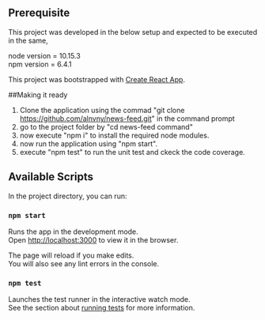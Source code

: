 ## Prerequisite

This project was developed in the below setup and expected to be executed in the same,

node version = 10.15.3 <br>
npm version = 6.4.1

This project was bootstrapped with [Create React App](https://github.com/facebook/create-react-app).

##Making it ready

1. Clone the application using the commad "git clone https://github.com/alnvny/news-feed.git" in the command prompt<br>
2. go to the project folder by "cd news-feed command"<br>
3. now execute "npm i" to install the required node modules.<br>
4. now run the application using "npm start".<br>
5. execute "npm test" to run the unit test and ckeck the code coverage.

## Available Scripts

In the project directory, you can run:

### `npm start`

Runs the app in the development mode.<br>
Open [http://localhost:3000](http://localhost:3000) to view it in the browser.

The page will reload if you make edits.<br>
You will also see any lint errors in the console.

### `npm test`

Launches the test runner in the interactive watch mode.<br>
See the section about [running tests](https://facebook.github.io/create-react-app/docs/running-tests) for more information.


